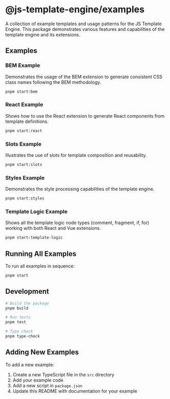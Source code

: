# @js-template-engine/examples

A collection of example templates and usage patterns for the JS Template Engine. This package demonstrates various features and capabilities of the template engine and its extensions.

## Examples

### BEM Example
Demonstrates the usage of the BEM extension to generate consistent CSS class names following the BEM methodology.

```bash
pnpm start:bem
```

### React Example
Shows how to use the React extension to generate React components from template definitions.

```bash
pnpm start:react
```

### Slots Example
Illustrates the use of slots for template composition and reusability.

```bash
pnpm start:slots
```

### Styles Example
Demonstrates the style processing capabilities of the template engine.

```bash
pnpm start:styles
```

### Template Logic Example
Shows all the template logic node types (comment, fragment, if, for) working with both React and Vue extensions.

```bash
pnpm start:template-logic
```

## Running All Examples

To run all examples in sequence:

```bash
pnpm start
```

## Development

```bash
# Build the package
pnpm build

# Run tests
pnpm test

# Type check
pnpm type-check
```

## Adding New Examples

To add a new example:

1. Create a new TypeScript file in the `src` directory
2. Add your example code
3. Add a new script in `package.json`
4. Update this README with documentation for your example 